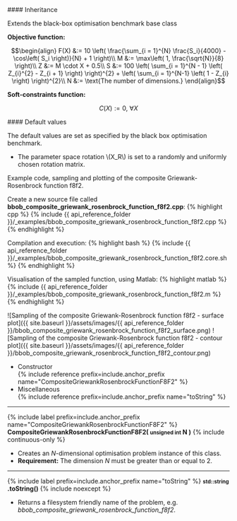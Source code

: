 <div class="custom-callout custom-callout-info">
#### Inheritance

Extends the black-box optimisation benchmark base class
</div>

**Objective function:**

$$\begin{align}
F(X) &:= 10 \left( \frac{\sum_{i = 1}^{N} \frac{S_i}{4000} - \cos\left( S_i \right)}{N} + 1 \right)\\
M &:= \max\left( 1, \frac{\sqrt{N}}{8} \right)\\
Z &:= M \cdot X + 0.5\\
S &:= 100 \left( \sum_{i = 1}^{N - 1} \left( Z_{i}^{2} - Z_{i + 1} \right) \right)^{2} + \left( \sum_{i = 1}^{N-1} \left( 1 - Z_{i} \right) \right)^{2}\\
N &:= \text{The number of dimensions.}
\end{align}$$

**Soft-constraints function:**

$$C(X) := 0, \ \forall X$$

<div class="custom-callout custom-callout-info">
#### Default values

The default values are set as specified by the black box optimisation benchmark.

- The parameter space rotation \\(X_R\\) is set to a randomly and uniformly chosen rotation matrix.
</div>

Example code, sampling and plotting of the composite Griewank-Rosenbrock function f8f2.

Create a new source file called **bbob_composite_griewank_rosenbrock_function_f8f2.cpp**:
{% highlight cpp %}
{% include {{ api_reference_folder }}/_examples/bbob_composite_griewank_rosenbrock_function_f8f2.cpp %}
{% endhighlight %}

Compilation and execution:
{% highlight bash %}
{% include {{ api_reference_folder }}/_examples/bbob_composite_griewank_rosenbrock_function_f8f2.core.sh %}
{% endhighlight %}

Visualisation of the sampled function, using Matlab:
{% highlight matlab %}
{% include {{ api_reference_folder }}/_examples/bbob_composite_griewank_rosenbrock_function_f8f2.m %}
{% endhighlight %}

![Sampling of the composite Griewank-Rosenbrock function f8f2 - surface plot]({{ site.baseurl }}/assets/images/{{ api_reference_folder }}/bbob_composite_griewank_rosenbrock_function_f8f2_surface.png)
![Sampling of the composite Griewank-Rosenbrock function f8f2 - contour plot]({{ site.baseurl }}/assets/images/{{ api_reference_folder }}/bbob_composite_griewank_rosenbrock_function_f8f2_contour.png)

- Constructor<br>
  {% include reference prefix=include.anchor_prefix name="CompositeGriewankRosenbrockFunctionF8F2" %}
- Miscellaneous<br>
  {% include reference prefix=include.anchor_prefix name="toString" %}

---
{% include label prefix=include.anchor_prefix name="CompositeGriewankRosenbrockFunctionF8F2" %}
**CompositeGriewankRosenbrockFunctionF8F2( <small>unsigned int</small> N )** {% include continuous-only %}

- Creates an *N*-dimensional optimisation problem instance of this class.
- **Requirement:** The dimension *N* must be greater than or equal to 2.

---
{% include label prefix=include.anchor_prefix name="toString" %}
**<small>std::string</small> .toString()** {% include noexcept %}

- Returns a filesystem friendly name of the problem, e.g. *bbob_composite_griewank_rosenbrock_function_f8f2*.